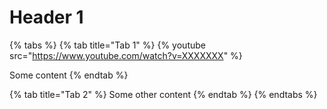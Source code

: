 # Header 1

{% tabs %}
{% tab title="Tab 1" %}
{% youtube src="https://www.youtube.com/watch?v=XXXXXXX" %}

Some content
{% endtab %}

{% tab title="Tab 2" %}
Some other content
{% endtab %}
{% endtabs %}